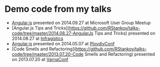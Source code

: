 Demo code from my talks
=================================

* [Angular.js](https://github.com/RStankov/talks-code/tree/master/2014.09.27-AngularJs) presented on 2014.09.27 at Microsoft User Group Meetup
* [Angular.js Tips and Tricks](https://github.com/RStankov/talks-code/tree/master/2014.08.27-AngularJs Tips and Tricks) presented on 2014.08.27 at [Infragistics](http://www.infragistics.com/)
* [Angular.js](https://github.com/RStankov/talks-code/tree/master/2014.05.07-AngularJs) presented on 2014.05.07 at [PlovdivConf](http://plovdivconf.com/)
* [Code Smells and Refactoring](https://github.com/RStankov/talks-code/tree/master/2013.07.20-Code Smells and Refactoring) presented on 2013.07.20 at [VarnaConf](http://varnaconf.com/)

